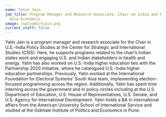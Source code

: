 ```yaml
---
name: Yatin Jain
job_title: Program Manager and Research Associate, Chair on India and Emerging
  Asia Economics
image: /uploads/5jain.png
current_staff: false
---
```

Yatin Jain is a program manager and research associate for the Chair in U.S.-India Policy Studies at the Center for Strategic and International Studies (CSIS). Here, he supports programs related to the chair’s Indian states work and engaging U.S. and Indian stakeholders in health and energy. Yatin has also worked on U.S.-India higher education ties with the Partnership 2020 initiative, where he catalogued U.S.-India higher education partnerships. Previously, Yatin worked at the International Foundation for Electoral Systems’ South Asia team, implementing election-focused programming across the region. Additionally, Yatin has spent time interning across the government and in policy circles including at the U.S. Department of Education, U.S. House of Representatives, U.S. Senate, and U.S. Agency for International Development. Yatin holds a BA in international affairs from the American University School of International Service and studied at the Gokhale Institute of Politics and Economics in Pune.
